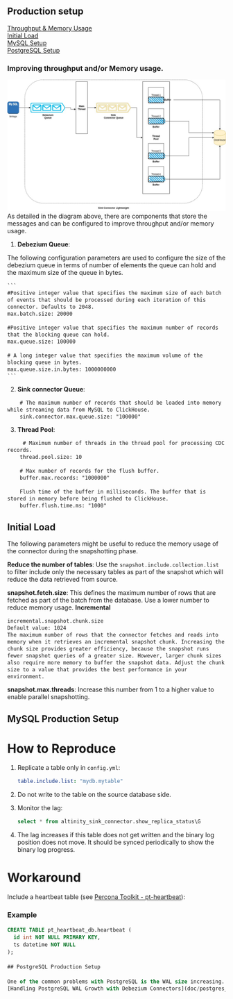 ## Production setup


[Throughput & Memory Usage](#improving-throughput-and/or-memory-usage.) \
[Initial Load](#initial-load) \
[MySQL Setup](#mysql-production-setup) \
[PostgreSQL Setup](#postgresql-production-setup)

### Improving throughput and/or Memory usage.
![](img/production_setup.jpg)
As detailed in the diagram above, there are components that store the messages and
can be configured to improve throughput and/or memory usage.

1. **Debezium Queue**:

The following configuration parameters are used to configure the size of the debezium queue
in terms of number of elements the queue can hold and the maximum size of the queue in bytes.
    
    ```    
    #Positive integer value that specifies the maximum size of each batch of events that should be processed during each iteration of this connector. Defaults to 2048.
    max.batch.size: 20000

    #Positive integer value that specifies the maximum number of records that the blocking queue can hold.
    max.queue.size: 100000

    # A long integer value that specifies the maximum volume of the blocking queue in bytes.
    max.queue.size.in.bytes: 1000000000
    ```

2. **Sink connector Queue**:

```
    # The maximum number of records that should be loaded into memory while streaming data from MySQL to ClickHouse.
    sink.connector.max.queue.size: "100000"

```

3. **Thread Pool**:
```
     # Maximum number of threads in the thread pool for processing CDC records.
    thread.pool.size: 10
    
    # Max number of records for the flush buffer.
    buffer.max.records: "1000000"
    
    Flush time of the buffer in milliseconds. The buffer that is stored in memory before being flushed to ClickHouse.
    buffer.flush.time.ms: "1000"
```

## Initial Load

The following parameters might be useful to reduce the memory usage of the connector during the snapshotting phase.


**Reduce the number of tables**: Use the `snapshot.include.collection.list` to filter include only the necessary tables
as part of the snapshot which will reduce the data retrieved from source.

**snapshot.fetch.size**: This defines the maximum number of rows that are fetched as part of the batch from the database.
Use a lower number to reduce memory usage.
**Incremental**
```
incremental.snapshot.chunk.size
Default value: 1024
The maximum number of rows that the connector fetches and reads into memory when it retrieves an incremental snapshot chunk. Increasing the chunk size provides greater efficiency, because the snapshot runs fewer snapshot queries of a greater size. However, larger chunk sizes also require more memory to buffer the snapshot data. Adjust the chunk size to a value that provides the best performance in your environment.
```

**snapshot.max.threads**: Increase this number from 1 to a higher value to enable parallel snapshotting.

## MySQL Production Setup
# How to Reproduce

1. Replicate a table only in `config.yml`:

    ```yaml
    table.include.list: "mydb.mytable"
    ```

2. Do not write to the table on the source database side.
3. Monitor the lag:

    ```sql
    select * from altinity_sink_connector.show_replica_status\G
    ```

4. The lag increases if this table does not get written and the binary log position does not move. It should be synced periodically to show the binary log progress.

# Workaround

Include a heartbeat table (see [Percona Toolkit - pt-heartbeat](https://docs.percona.com/percona-toolkit/pt-heartbeat.html)):

### Example

```sql
CREATE TABLE pt_heartbeat_db.heartbeat (
  id int NOT NULL PRIMARY KEY,
  ts datetime NOT NULL
);

## PostgreSQL Production Setup

One of the common problems with PostgreSQL is the WAL size increasing.
[Handling PostgreSQL WAL Growth with Debezium Connectors](doc/postgres_wal_growth.md)